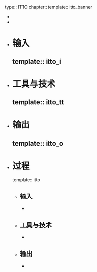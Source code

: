 type:: ITTO
chapter:: 
template:: itto_banner

-
-
- # 输入
  template:: itto_i
	-
- # 工具与技术
  template:: itto_tt
	-
- # 输出
  template:: itto_o
	-
- # 过程
  template:: itto
	- ## 输入
		-
	- ## 工具与技术
		-
	- ## 输出
		-